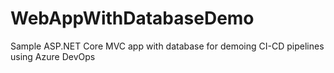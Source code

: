 # WebAppWithDatabaseDemo
Sample ASP.NET Core MVC app with database for demoing CI-CD pipelines using Azure DevOps


